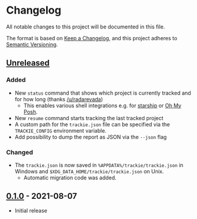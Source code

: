 # Changelog
All notable changes to this project will be documented in this file.

The format is based on [Keep a Changelog](https://keepachangelog.com/en/1.0.0/),
and this project adheres to [Semantic Versioning](https://semver.org/spec/v2.0.0.html).

## [Unreleased]

### Added
- New `status` command that shows which project is currently tracked and for how long (thanks [/u/radarevada](https://www.reddit.com/r/programming/comments/ozxrd4/trackie_is_a_private_daemonless_time_tracker/h84sukr))
  - This enables various shell integrations e.g. for [starship](https://starship.rs) or [Oh My Posh](https://ohmyposh.dev/).
- New `resume` command starts tracking the last tracked project
- A custom path for the `trackie.json` file can be specified via the `TRACKIE_CONFIG` environment variable.
- Add possibility to dump the report as JSON via the `--json` flag

### Changed
- The `trackie.json` is now saved in `%APPDATA%/trackie/trackie.json` in Windows and `$XDG_DATA_HOME/trackie/trackie.json` on Unix. 
  - Automatic migration code was added.

## [0.1.0] - 2021-08-07

- Initial release

[Unreleased]: https://github.com/beatbrot/trackie/compare/v0.1.0...HEAD
[0.1.0]: https://github.com/beatbrot/trackie/releases/tag/v0.1.0
